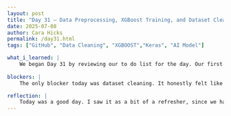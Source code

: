 ```yaml
---
layout: post
title: "Day 31 – Data Preprocessing, XGBoost Training, and Dataset Cleanup "
date: 2025-07-08
author: Cara Hicks
permalink: /day31.html
tags: ["GitHub", "Data Cleaning", "XGBOOST","Keras", "AI Model"]

what_i_learned: |
    We began Day 31 by reviewing our to do list for the day. Our first task was data preprocessing, which involved cleaning a newly acquired dataset and detecting the fitzpatrick skin types, ensuring we converted them to match the other scales we’ve been using. Next, we trained a binary classification model using XGBoost. After lunch, we resumed cleaning the new datasets, which differed significantly from the ones we worked with earlier in the program, requiring additional adjustments. As always, we ended the day by publishing our daily blog post.
    
blockers: |
    The only blocker today was dataset cleaning. It honestly felt like a bit of a step back having to rework and clean the new data to fit our model. However, I understand the value because it’s a step that will ultimately improve the model’s performance and prediction. Plus, it was a suggestion we received and chose to implement, knowing it would lead to better results in the long run.

reflection: |
    Today was a good day. I saw it as a bit of a refresher, since we haven’t done this level of data cleaning since the very beginning of the program. Staying positive helps me avoid viewing the task as overwhelming or daunting. Lately, I’ve been thinking that the limited availability of skin cancer datasets might be due to privacy concerns, which is completely understandable, but it also adds a challenge to our work.
---
```

